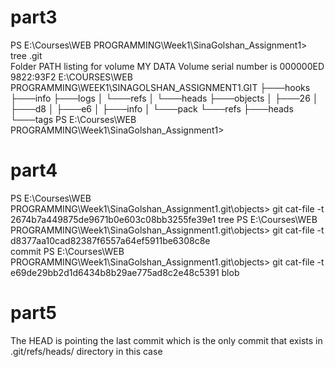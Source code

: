 # part3
PS E:\Courses\WEB PROGRAMMING\Week1\SinaGolshan_Assignment1> tree .git    
Folder PATH listing for volume MY DATA
Volume serial number is 000000ED 9822:93F2
E:\COURSES\WEB PROGRAMMING\WEEK1\SINAGOLSHAN_ASSIGNMENT1\.GIT
├───hooks
├───info
├───logs
│   └───refs
│       └───heads
├───objects
│   ├───26
│   ├───d8
│   ├───e6
│   ├───info
│   └───pack
└───refs
    ├───heads
    └───tags
PS E:\Courses\WEB PROGRAMMING\Week1\SinaGolshan_Assignment1>

# part4
PS E:\Courses\WEB PROGRAMMING\Week1\SinaGolshan_Assignment1\.git\objects> git cat-file -t 2674b7a449875de9671b0e603c08bb3255fe39e1
tree
PS E:\Courses\WEB PROGRAMMING\Week1\SinaGolshan_Assignment1\.git\objects> git cat-file -t d8377aa10cad82387f6557a64ef5911be6308c8e  
commit
PS E:\Courses\WEB PROGRAMMING\Week1\SinaGolshan_Assignment1\.git\objects> git cat-file -t e69de29bb2d1d6434b8b29ae775ad8c2e48c5391
blob

# part5
The HEAD is pointing the last commit which is the only commit that exists in .git/refs/heads/ directory in this case